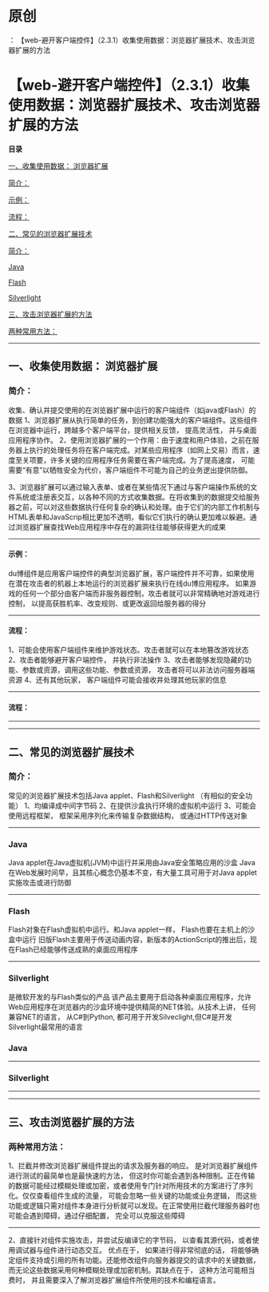 # 原创
：  【web-避开客户端控件】（2.3.1）收集使用数据：浏览器扩展技术、攻击浏览器扩展的方法

# 【web-避开客户端控件】（2.3.1）收集使用数据：浏览器扩展技术、攻击浏览器扩展的方法

**目录**

[一、收集使用数据： 浏览器扩展](#%E4%B8%80%E3%80%81%E6%94%B6%E9%9B%86%E4%BD%BF%E7%94%A8%E6%95%B0%E6%8D%AE%EF%BC%9A%20%E6%B5%8F%E8%A7%88%E5%99%A8%E6%89%A9%E5%B1%95)

[简介：](#%E7%AE%80%E4%BB%8B%EF%BC%9A)

[示例：](#%E7%A4%BA%E4%BE%8B%EF%BC%9A)

[流程：](#%E6%B5%81%E7%A8%8B%EF%BC%9A)

[二、常见的浏览器扩展技术](#%E4%BA%8C%E3%80%81%E5%B8%B8%E8%A7%81%E7%9A%84%E6%B5%8F%E8%A7%88%E5%99%A8%E6%89%A9%E5%B1%95%E6%8A%80%E6%9C%AF)

[简介：](#%E7%AE%80%E4%BB%8B%EF%BC%9A)

[Java](#Java)

[Flash](#Flash)

[Silverlight](#Silverlight)

[三、攻击浏览器扩展的方法](#%E4%B8%89%E3%80%81%E6%94%BB%E5%87%BB%E6%B5%8F%E8%A7%88%E5%99%A8%E6%89%A9%E5%B1%95%E7%9A%84%E6%96%B9%E6%B3%95)

[两种常用方法：](#%E4%B8%A4%E7%A7%8D%E5%B8%B8%E7%94%A8%E6%96%B9%E6%B3%95%EF%BC%9A)

---


## 一、收集使用数据： 浏览器扩展

> 
<h3>简介：</h3>
收集、确认并提交使用的在浏览器扩展中运行的客户端组件（如java或Flash）的数据
1、浏览器扩展从执行简单的任务，到创建功能强大的客户端组件。这些组件在浏览器中运行，跨越多个客户端平台，提供相关反馈， 提高灵活性， 并与桌面应用程序协作。
2、使用浏览器扩展的一个作用：由于速度和用户体验，之前在服务器上执行的处理任务将在客户端完成。对某些应用程序（如网上交易）而言，速度至关项要，许多关键的应用程序任务需要在客户端完成。为了提高速度， 可能需要“有意”以牺牲安全为代价，客户端组件不可能为自己的业务逻出提供防御。

3、浏览器扩展可以通过输入表单、或者在某些情况下通过与客户端操作系统的文件系统或注册表交互，以各种不同的方式收集数据。在将收集到的数据提交给服务器之前，可以对这些数据执行任何复杂的确认和处理。由于它们的内部工作机制与HTML表单和JavaScrip相比更加不透明，看似它们执行的确认更加难以躲避。通过浏览器扩展查找Web应用程序中存在的漏洞往往能够获得更大的成果
<hr/>
<h4>示例：</h4>
du博组件是应用客户端控件的典型浏览器扩展，客户端控件并不可靠，如果使用在潜在攻击者的机器上本地运行的浏览器扩展来执行在线du博应用程序。
如果游戏的任何一个部分由客户端而非服务器控制，攻击者就可以非常精确地对游戏进行控制， 以提高获胜机率、改变规则、或更改返回给服务器的得分
<hr/>
<h4>流程：</h4>
1、可能会使用客户端组件来维护游戏状态。攻击者就可以在本地篡改游戏状态
2、攻击者能够避开客户端控件， 并执行非法操作
3、攻击者能够发现隐藏的功能、参数或资源，调用这些功能、参数或资源， 攻击者将可以非法访问服务器端资源
4、还有其他玩家， 客户端组件可能会接收井处理其他玩家的信息


---


#### 流程：

---


---


## 二、常见的浏览器扩展技术

> 
<h3>简介：</h3>
常见的浏览器扩展技术包括Java applet、Flash和Silverlight
（有相似的安全功能）
1、均编译成中间字节码
2、在提供沙盒执行环境的虚拟机中运行
3、可能会使用远程框架， 框架采用序列化来传输复杂数据结构， 或通过HTTP传送对象
<hr/>
<h3>Java</h3>
Java applet在Java虚拟机(JVM)中运行并采用由Java安全策略应用的沙盒
Java在Web发展时间早，且其核心概念仍基本不变，有大量工具可用于对Java applet实施攻击或进行防御
<hr/>
<h3>Flash</h3>
Flash对象在Flash虚拟机中运行。和Java applet一样， Flash也要在主机上的沙盒中运行
旧版Flash主要用于传送动画内容，新版本的ActionScript的推出后，现在Flash已经能够传送成熟的桌面应用程序
<hr/>
<h3>Silverlight</h3>
是微软开发的与Flash类似的产品
该产品主要用于启动各种桌面应用程序，允许Web应用程序在浏览器内的沙盒环境中提供精简的NET体验。从技术上讲， 任何兼容NET的语言， 从C#到Python, 都可用于开发Silveclight,但C#是开发Silverlight最常用的语言


### Java

---


### Silverlight

---


---


## 三、攻击浏览器扩展的方法

> 
<h3>两种常用方法：</h3>
1、拦截并修改浏览器扩展组件提出的请求及服务器的响应。
是对浏览器扩展组件进行测试的最简单也是最快速的方法， 但这时你可能会遇到各种限制。正在传输的数据可能经过模糊处理或加密，或者使用专门针对所用技术的方案进行了序列化。仅仅查看组件生成的流量， 可能会忽略一些关键的功能或业务逻辑， 而这些功能或逻辑只需对组件本身进行分析就可以发现。在正常使用拦截代理服务器时也可能会遇到障碍，通过仔细配置， 完全可以克服这些障碍
<hr/>
2、直接针对组件实施攻击，并尝试反编译它的字节码， 以查看其源代码，或者使用调试器与组件进行动态交互。
优点在于， 如果进行得非常彻底的话， 将能够确定组件支持或引用的所有功能。还能修改组件向服务器提交的请求中的关键数据，而无论这些数据采用何种模糊处理或加密机制。其缺点在于， 这种方法可能相当费时， 并且需要深入了解浏览器扩展组件所使用的技术和编程语言。

